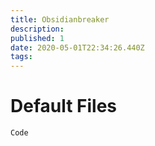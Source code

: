 ```yaml
---
title: Obsidianbreaker
description: 
published: 1
date: 2020-05-01T22:34:26.440Z
tags: 
---
```


# Default Files
```
Code
```